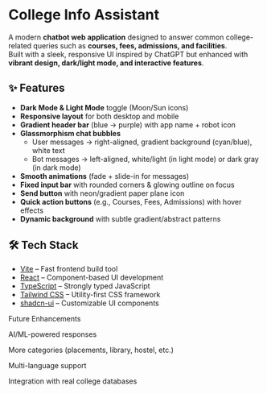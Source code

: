 # College Info Assistant

A modern **chatbot web application** designed to answer common college-related queries such as **courses, fees, admissions, and facilities**.  
Built with a sleek, responsive UI inspired by ChatGPT but enhanced with **vibrant design, dark/light mode, and interactive features**.



## ✨ Features

- **Dark Mode & Light Mode** toggle (Moon/Sun icons)  
- **Responsive layout** for both desktop and mobile  
- **Gradient header bar** (blue → purple) with app name + robot icon  
- **Glassmorphism chat bubbles**  
  - User messages → right-aligned, gradient background (cyan/blue), white text  
  - Bot messages → left-aligned, white/light (in light mode) or dark gray (in dark mode)  
-  **Smooth animations** (fade + slide-in for messages)  
-  **Fixed input bar** with rounded corners & glowing outline on focus  
-  **Send button** with neon/gradient paper plane icon  
-  **Quick action buttons** (e.g., Courses, Fees, Admissions) with hover effects  
-  **Dynamic background** with subtle gradient/abstract patterns  


## 🛠️ Tech Stack

-  [Vite](https://vitejs.dev/) – Fast frontend build tool  
-  [React](https://react.dev/) – Component-based UI development  
-  [TypeScript](https://www.typescriptlang.org/) – Strongly typed JavaScript  
-  [Tailwind CSS](https://tailwindcss.com/) – Utility-first CSS framework  
-  [shadcn-ui](https://ui.shadcn.com/) – Customizable UI components  


Future Enhancements

 AI/ML-powered responses

 More categories (placements, library, hostel, etc.)

 Multi-language support

 Integration with real college databases

